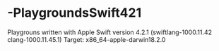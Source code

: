 # -PlaygroundsSwift421
Playgrouns written with Apple Swift version 4.2.1 (swiftlang-1000.11.42 clang-1000.11.45.1) Target: x86_64-apple-darwin18.2.0
